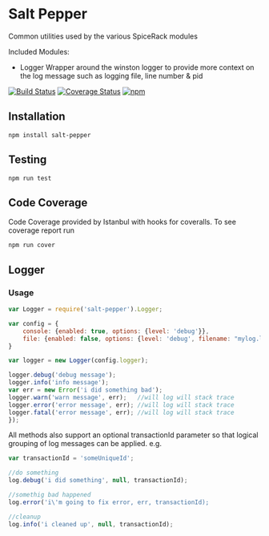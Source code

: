 # Salt Pepper

Common utilities used by the various SpiceRack modules

Included Modules: 
* Logger
Wrapper around the winston logger to provide more context on the log message such as logging file, line number & pid
 

[![Build Status](https://travis-ci.org/GannettDigital/SpiceRack.svg?branch=master)](https://travis-ci.org/GannettDigital/SpiceRack)
[![Coverage Status](https://coveralls.io/repos/GannettDigital/SpiceRack/badge.svg?branch=master&service=github)](https://coveralls.io/github/GannettDigital/SpiceRack?branch=master)
[![npm](https://img.shields.io/npm/v/salt-pepper.svg)](https://www.npmjs.com/package/salt-pepper)

## Installation
```npm install salt-pepper```

## Testing
```npm run test```
 
## Code Coverage
Code Coverage provided by Istanbul with hooks for coveralls.  To see coverage report run

```
npm run cover
```


## Logger
### Usage
```javascript
var Logger = require('salt-pepper').Logger;

var config = {
    console: {enabled: true, options: {level: 'debug'}},
    file: {enabled: false, options: {level: 'debug', filename: "mylog.log"}}
}

var logger = new Logger(config.logger);

logger.debug('debug message');
logger.info('info message');
var err = new Error('i did something bad');
logger.warn('warn message', err);   //will log will stack trace
logger.error('error message', err); //will log will stack trace
logger.fatal('error message', err); //will log will stack trace
});

```

All methods also support an optional transactionId parameter so that logical grouping of log messages can be applied. 
e.g. 
```javascript
var transactionId = 'someUniqueId';

//do something
log.debug('i did something', null, transactionId);

//somethig bad happened
log.error('i\'m going to fix error, err, transactionId);

//cleanup
log.info('i cleaned up', null, transactionId);

```